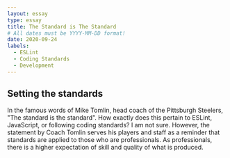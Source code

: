 ```yaml
---
layout: essay
type: essay
title: The Standard is The Standard
# All dates must be YYYY-MM-DD format!
date: 2020-09-24
labels:
  - ESLint
  - Coding Standards
  - Development
---
```


## Setting the standards

In the famous words of Mike Tomlin, head coach of the Pittsburgh Steelers, "The standard is the standard". How exactly does this pertain to ESLint, JavaScript,
or following coding standards? I am not sure. However, the statement by Coach Tomlin serves his players and staff as a reminder that standards are applied to those
who are professionals. As professionals, there is a higher expectation of skill and quality of what is produced. 

